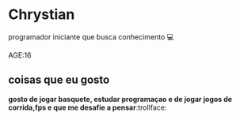 # Chrystian 

programador iniciante que busca conhecimento :computer:

AGE:16

## coisas que eu gosto

**gosto de jogar basquete, estudar programaçao e de jogar jogos de corrida,fps e que me desafie a pensar**:trollface: